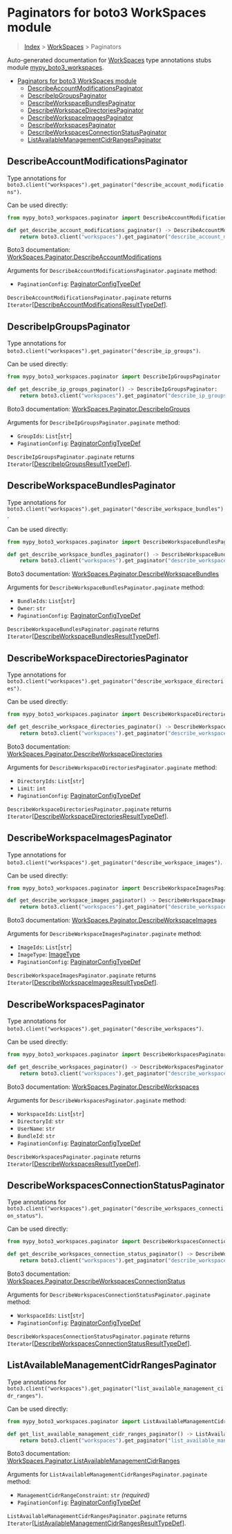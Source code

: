 # Paginators for boto3 WorkSpaces module

> [Index](../README.md) > [WorkSpaces](./README.md) > Paginators

Auto-generated documentation for
[WorkSpaces](https://boto3.amazonaws.com/v1/documentation/api/latest/reference/services/workspaces.html#WorkSpaces)
type annotations stubs module
[mypy_boto3_workspaces](https://pypi.org/project/mypy-boto3-workspaces/).

- [Paginators for boto3 WorkSpaces module](#paginators-for-boto3-workspaces-module)
  - [DescribeAccountModificationsPaginator](#describeaccountmodificationspaginator)
  - [DescribeIpGroupsPaginator](#describeipgroupspaginator)
  - [DescribeWorkspaceBundlesPaginator](#describeworkspacebundlespaginator)
  - [DescribeWorkspaceDirectoriesPaginator](#describeworkspacedirectoriespaginator)
  - [DescribeWorkspaceImagesPaginator](#describeworkspaceimagespaginator)
  - [DescribeWorkspacesPaginator](#describeworkspacespaginator)
  - [DescribeWorkspacesConnectionStatusPaginator](#describeworkspacesconnectionstatuspaginator)
  - [ListAvailableManagementCidrRangesPaginator](#listavailablemanagementcidrrangespaginator)

## DescribeAccountModificationsPaginator

Type annotations for
`boto3.client("workspaces").get_paginator("describe_account_modifications")`.

Can be used directly:

```python
from mypy_boto3_workspaces.paginator import DescribeAccountModificationsPaginator

def get_describe_account_modifications_paginator() -> DescribeAccountModificationsPaginator:
    return boto3.client("workspaces").get_paginator("describe_account_modifications")
```

Boto3 documentation:
[WorkSpaces.Paginator.DescribeAccountModifications](https://boto3.amazonaws.com/v1/documentation/api/latest/reference/services/workspaces.html#WorkSpaces.Paginator.DescribeAccountModifications)

Arguments for `DescribeAccountModificationsPaginator.paginate` method:

- `PaginationConfig`:
  [PaginatorConfigTypeDef](https://vemel.github.io/boto3_stubs_docs/mypy_boto3_workspaces/type_defs.html#paginatorconfigtypedef)

`DescribeAccountModificationsPaginator.paginate` returns
`Iterator`\[[DescribeAccountModificationsResultTypeDef](https://vemel.github.io/boto3_stubs_docs/mypy_boto3_workspaces/type_defs.html#describeaccountmodificationsresulttypedef)\].

## DescribeIpGroupsPaginator

Type annotations for
`boto3.client("workspaces").get_paginator("describe_ip_groups")`.

Can be used directly:

```python
from mypy_boto3_workspaces.paginator import DescribeIpGroupsPaginator

def get_describe_ip_groups_paginator() -> DescribeIpGroupsPaginator:
    return boto3.client("workspaces").get_paginator("describe_ip_groups")
```

Boto3 documentation:
[WorkSpaces.Paginator.DescribeIpGroups](https://boto3.amazonaws.com/v1/documentation/api/latest/reference/services/workspaces.html#WorkSpaces.Paginator.DescribeIpGroups)

Arguments for `DescribeIpGroupsPaginator.paginate` method:

- `GroupIds`: `List`\[`str`\]
- `PaginationConfig`:
  [PaginatorConfigTypeDef](https://vemel.github.io/boto3_stubs_docs/mypy_boto3_workspaces/type_defs.html#paginatorconfigtypedef)

`DescribeIpGroupsPaginator.paginate` returns
`Iterator`\[[DescribeIpGroupsResultTypeDef](https://vemel.github.io/boto3_stubs_docs/mypy_boto3_workspaces/type_defs.html#describeipgroupsresulttypedef)\].

## DescribeWorkspaceBundlesPaginator

Type annotations for
`boto3.client("workspaces").get_paginator("describe_workspace_bundles")`.

Can be used directly:

```python
from mypy_boto3_workspaces.paginator import DescribeWorkspaceBundlesPaginator

def get_describe_workspace_bundles_paginator() -> DescribeWorkspaceBundlesPaginator:
    return boto3.client("workspaces").get_paginator("describe_workspace_bundles")
```

Boto3 documentation:
[WorkSpaces.Paginator.DescribeWorkspaceBundles](https://boto3.amazonaws.com/v1/documentation/api/latest/reference/services/workspaces.html#WorkSpaces.Paginator.DescribeWorkspaceBundles)

Arguments for `DescribeWorkspaceBundlesPaginator.paginate` method:

- `BundleIds`: `List`\[`str`\]
- `Owner`: `str`
- `PaginationConfig`:
  [PaginatorConfigTypeDef](https://vemel.github.io/boto3_stubs_docs/mypy_boto3_workspaces/type_defs.html#paginatorconfigtypedef)

`DescribeWorkspaceBundlesPaginator.paginate` returns
`Iterator`\[[DescribeWorkspaceBundlesResultTypeDef](https://vemel.github.io/boto3_stubs_docs/mypy_boto3_workspaces/type_defs.html#describeworkspacebundlesresulttypedef)\].

## DescribeWorkspaceDirectoriesPaginator

Type annotations for
`boto3.client("workspaces").get_paginator("describe_workspace_directories")`.

Can be used directly:

```python
from mypy_boto3_workspaces.paginator import DescribeWorkspaceDirectoriesPaginator

def get_describe_workspace_directories_paginator() -> DescribeWorkspaceDirectoriesPaginator:
    return boto3.client("workspaces").get_paginator("describe_workspace_directories")
```

Boto3 documentation:
[WorkSpaces.Paginator.DescribeWorkspaceDirectories](https://boto3.amazonaws.com/v1/documentation/api/latest/reference/services/workspaces.html#WorkSpaces.Paginator.DescribeWorkspaceDirectories)

Arguments for `DescribeWorkspaceDirectoriesPaginator.paginate` method:

- `DirectoryIds`: `List`\[`str`\]
- `Limit`: `int`
- `PaginationConfig`:
  [PaginatorConfigTypeDef](https://vemel.github.io/boto3_stubs_docs/mypy_boto3_workspaces/type_defs.html#paginatorconfigtypedef)

`DescribeWorkspaceDirectoriesPaginator.paginate` returns
`Iterator`\[[DescribeWorkspaceDirectoriesResultTypeDef](https://vemel.github.io/boto3_stubs_docs/mypy_boto3_workspaces/type_defs.html#describeworkspacedirectoriesresulttypedef)\].

## DescribeWorkspaceImagesPaginator

Type annotations for
`boto3.client("workspaces").get_paginator("describe_workspace_images")`.

Can be used directly:

```python
from mypy_boto3_workspaces.paginator import DescribeWorkspaceImagesPaginator

def get_describe_workspace_images_paginator() -> DescribeWorkspaceImagesPaginator:
    return boto3.client("workspaces").get_paginator("describe_workspace_images")
```

Boto3 documentation:
[WorkSpaces.Paginator.DescribeWorkspaceImages](https://boto3.amazonaws.com/v1/documentation/api/latest/reference/services/workspaces.html#WorkSpaces.Paginator.DescribeWorkspaceImages)

Arguments for `DescribeWorkspaceImagesPaginator.paginate` method:

- `ImageIds`: `List`\[`str`\]
- `ImageType`:
  [ImageType](https://vemel.github.io/boto3_stubs_docs/mypy_boto3_workspaces/literals.html#imagetype)
- `PaginationConfig`:
  [PaginatorConfigTypeDef](https://vemel.github.io/boto3_stubs_docs/mypy_boto3_workspaces/type_defs.html#paginatorconfigtypedef)

`DescribeWorkspaceImagesPaginator.paginate` returns
`Iterator`\[[DescribeWorkspaceImagesResultTypeDef](https://vemel.github.io/boto3_stubs_docs/mypy_boto3_workspaces/type_defs.html#describeworkspaceimagesresulttypedef)\].

## DescribeWorkspacesPaginator

Type annotations for
`boto3.client("workspaces").get_paginator("describe_workspaces")`.

Can be used directly:

```python
from mypy_boto3_workspaces.paginator import DescribeWorkspacesPaginator

def get_describe_workspaces_paginator() -> DescribeWorkspacesPaginator:
    return boto3.client("workspaces").get_paginator("describe_workspaces")
```

Boto3 documentation:
[WorkSpaces.Paginator.DescribeWorkspaces](https://boto3.amazonaws.com/v1/documentation/api/latest/reference/services/workspaces.html#WorkSpaces.Paginator.DescribeWorkspaces)

Arguments for `DescribeWorkspacesPaginator.paginate` method:

- `WorkspaceIds`: `List`\[`str`\]
- `DirectoryId`: `str`
- `UserName`: `str`
- `BundleId`: `str`
- `PaginationConfig`:
  [PaginatorConfigTypeDef](https://vemel.github.io/boto3_stubs_docs/mypy_boto3_workspaces/type_defs.html#paginatorconfigtypedef)

`DescribeWorkspacesPaginator.paginate` returns
`Iterator`\[[DescribeWorkspacesResultTypeDef](https://vemel.github.io/boto3_stubs_docs/mypy_boto3_workspaces/type_defs.html#describeworkspacesresulttypedef)\].

## DescribeWorkspacesConnectionStatusPaginator

Type annotations for
`boto3.client("workspaces").get_paginator("describe_workspaces_connection_status")`.

Can be used directly:

```python
from mypy_boto3_workspaces.paginator import DescribeWorkspacesConnectionStatusPaginator

def get_describe_workspaces_connection_status_paginator() -> DescribeWorkspacesConnectionStatusPaginator:
    return boto3.client("workspaces").get_paginator("describe_workspaces_connection_status")
```

Boto3 documentation:
[WorkSpaces.Paginator.DescribeWorkspacesConnectionStatus](https://boto3.amazonaws.com/v1/documentation/api/latest/reference/services/workspaces.html#WorkSpaces.Paginator.DescribeWorkspacesConnectionStatus)

Arguments for `DescribeWorkspacesConnectionStatusPaginator.paginate` method:

- `WorkspaceIds`: `List`\[`str`\]
- `PaginationConfig`:
  [PaginatorConfigTypeDef](https://vemel.github.io/boto3_stubs_docs/mypy_boto3_workspaces/type_defs.html#paginatorconfigtypedef)

`DescribeWorkspacesConnectionStatusPaginator.paginate` returns
`Iterator`\[[DescribeWorkspacesConnectionStatusResultTypeDef](https://vemel.github.io/boto3_stubs_docs/mypy_boto3_workspaces/type_defs.html#describeworkspacesconnectionstatusresulttypedef)\].

## ListAvailableManagementCidrRangesPaginator

Type annotations for
`boto3.client("workspaces").get_paginator("list_available_management_cidr_ranges")`.

Can be used directly:

```python
from mypy_boto3_workspaces.paginator import ListAvailableManagementCidrRangesPaginator

def get_list_available_management_cidr_ranges_paginator() -> ListAvailableManagementCidrRangesPaginator:
    return boto3.client("workspaces").get_paginator("list_available_management_cidr_ranges")
```

Boto3 documentation:
[WorkSpaces.Paginator.ListAvailableManagementCidrRanges](https://boto3.amazonaws.com/v1/documentation/api/latest/reference/services/workspaces.html#WorkSpaces.Paginator.ListAvailableManagementCidrRanges)

Arguments for `ListAvailableManagementCidrRangesPaginator.paginate` method:

- `ManagementCidrRangeConstraint`: `str` *(required)*
- `PaginationConfig`:
  [PaginatorConfigTypeDef](https://vemel.github.io/boto3_stubs_docs/mypy_boto3_workspaces/type_defs.html#paginatorconfigtypedef)

`ListAvailableManagementCidrRangesPaginator.paginate` returns
`Iterator`\[[ListAvailableManagementCidrRangesResultTypeDef](https://vemel.github.io/boto3_stubs_docs/mypy_boto3_workspaces/type_defs.html#listavailablemanagementcidrrangesresulttypedef)\].
